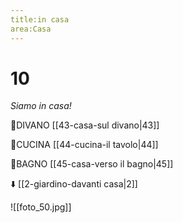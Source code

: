 ```yaml
---
title:in casa
area:Casa
---
```

# 10
_Siamo in casa!_

👣DIVANO [[43-casa-sul divano|43]]

👣CUCINA [[44-cucina-il tavolo|44]] 

👣BAGNO [[45-casa-verso il bagno|45]]

⬇️ [[2-giardino-davanti casa|2]]

![[foto_50.jpg]]